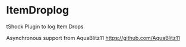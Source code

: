 # ItemDroplog
tShock Plugin to log Item Drops

Asynchronous support from AquaBlitz11
https://github.com/AquaBlitz11
